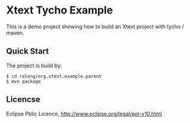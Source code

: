 # Xtext Tycho Example

This is a demo project showing how to build an Xtext project with tycho / maven.

## Quick Start

The project is build by:

    $ cd releng/org.xtext.example.parent
    $ mvn package

## Licencse

Eclipse Pblic Licence, http://www.eclipse.org/legal/epl-v10.html
